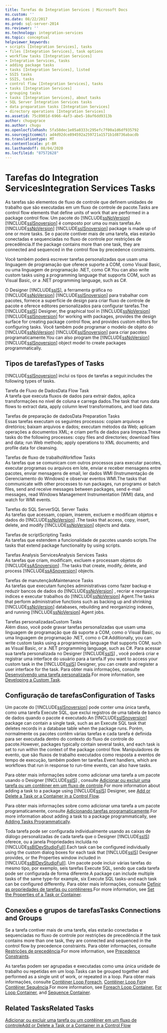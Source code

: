 ```yaml
---
title: Tarefas do Integration Services | Microsoft Docs
ms.custom: ''
ms.date: 08/22/2017
ms.prod: sql-server-2014
ms.reviewer: ''
ms.technology: integration-services
ms.topic: conceptual
helpviewer_keywords:
- scripts [Integration Services], tasks
- files [Integration Services], task options
- workflow tasks [Integration Services]
- Integration Services, tasks
- adding package tasks
- tasks [Integration Services], listed
- SSIS tasks
- SSIS, tasks
- control flow [Integration Services], tasks
- tasks [Integration Services]
- grouping tasks
- tasks [Integration Services], about tasks
- SQL Server Integration Services tasks
- data preparation tasks [Integration Services]
- directory operations [Integration Services]
ms.assetid: 75c8901d-6966-4af3-abe5-10af6dd9313b
author: chugugrace
ms.author: chugu
ms.openlocfilehash: 5fa58dec1e05a0333c295efc7f00a1d6df935792
ms.sourcegitcommit: ad4d92dce894592a259721a1571b1d8736abacdb
ms.translationtype: MT
ms.contentlocale: pt-BR
ms.lasthandoff: 08/04/2020
ms.locfileid: "87572628"
---
```

# <a name="integration-services-tasks"></a><span data-ttu-id="deb37-102">Tarefas do Integration Services</span><span class="sxs-lookup"><span data-stu-id="deb37-102">Integration Services Tasks</span></span>
  <span data-ttu-id="deb37-103">As tarefas são elementos de fluxo de controle que definem unidades de trabalho que são executadas em um fluxo de controle de pacote.</span><span class="sxs-lookup"><span data-stu-id="deb37-103">Tasks are control flow elements that define units of work that are performed in a package control flow.</span></span> <span data-ttu-id="deb37-104">Um pacote do [!INCLUDE[ssNoVersion](../../includes/ssnoversion-md.md)] [!INCLUDE[ssISnoversion](../../includes/ssisnoversion-md.md)] é composto por uma ou mais tarefas.</span><span class="sxs-lookup"><span data-stu-id="deb37-104">An [!INCLUDE[ssNoVersion](../../includes/ssnoversion-md.md)] [!INCLUDE[ssISnoversion](../../includes/ssisnoversion-md.md)] package is made up of one or more tasks.</span></span> <span data-ttu-id="deb37-105">Se o pacote contiver mais de uma tarefa, elas estarão conectadas e sequenciadas no fluxo de controle por restrições de precedência.</span><span class="sxs-lookup"><span data-stu-id="deb37-105">If the package contains more than one task, they are connected and sequenced in the control flow by precedence constraints.</span></span>  
  
 <span data-ttu-id="deb37-106">Você também poderá escrever tarefas personalizadas que usam uma linguagem de programação que oferece suporte a COM, como Visual Basic, ou uma linguagem de programação .NET, como C#.</span><span class="sxs-lookup"><span data-stu-id="deb37-106">You can also write custom tasks using a programming language that supports COM, such as Visual Basic, or a .NET programming language, such as C#.</span></span>  
  
 <span data-ttu-id="deb37-107">O Designer [!INCLUDE[ssIS](../../includes/ssis-md.md)], a ferramenta gráfica no [!INCLUDE[ssNoVersion](../../includes/ssnoversion-md.md)] [!INCLUDE[ssISnoversion](../../includes/ssisnoversion-md.md)] para trabalhar com pacotes, fornece a superfície de design para criar fluxo de controle de pacote e oferece editores personalizados para configurar tarefas.</span><span class="sxs-lookup"><span data-stu-id="deb37-107">The [!INCLUDE[ssIS](../../includes/ssis-md.md)] Designer, the graphical tool in [!INCLUDE[ssNoVersion](../../includes/ssnoversion-md.md)] [!INCLUDE[ssISnoversion](../../includes/ssisnoversion-md.md)] for working with packages, provides the design surface for creating package control flow, and provides custom editors for configuring tasks.</span></span> <span data-ttu-id="deb37-108">Você também pode programar o modelo de objeto do [!INCLUDE[ssNoVersion](../../includes/ssnoversion-md.md)] [!INCLUDE[ssISnoversion](../../includes/ssisnoversion-md.md)] para criar pacotes programaticamente.</span><span class="sxs-lookup"><span data-stu-id="deb37-108">You can also program the [!INCLUDE[ssNoVersion](../../includes/ssnoversion-md.md)] [!INCLUDE[ssISnoversion](../../includes/ssisnoversion-md.md)] object model to create packages programmatically.</span></span>  
  
## <a name="types-of-tasks"></a><span data-ttu-id="deb37-109">Tipos de tarefas</span><span class="sxs-lookup"><span data-stu-id="deb37-109">Types of Tasks</span></span>  
 [!INCLUDE[ssISnoversion](../../includes/ssisnoversion-md.md)] <span data-ttu-id="deb37-110">inclui os tipos de tarefas a seguir.</span><span class="sxs-lookup"><span data-stu-id="deb37-110">includes the following types of tasks.</span></span>  
  
 <span data-ttu-id="deb37-111">Tarefa de Fluxo de Dados</span><span class="sxs-lookup"><span data-stu-id="deb37-111">Data Flow Task</span></span>  
 <span data-ttu-id="deb37-112">A tarefa que executa fluxos de dados para extrair dados, aplica transformações no nível de coluna e carrega dados.</span><span class="sxs-lookup"><span data-stu-id="deb37-112">The task that runs data flows to extract data, apply column level transformations, and load data.</span></span>  
  
 <span data-ttu-id="deb37-113">Tarefas de preparação de dados</span><span class="sxs-lookup"><span data-stu-id="deb37-113">Data Preparation Tasks</span></span>  
 <span data-ttu-id="deb37-114">Essas tarefas executam os seguintes processos: copiam arquivos e diretórios; baixam arquivos e dados; executam métodos da Web; aplicam operações a documentos XML; e criam perfis de dados para limpeza.</span><span class="sxs-lookup"><span data-stu-id="deb37-114">These tasks do the following processes: copy files and directories; download files and data; run Web methods; apply operations to XML documents; and profile data for cleansing.</span></span>  
  
 <span data-ttu-id="deb37-115">Tarefas de fluxo de trabalho</span><span class="sxs-lookup"><span data-stu-id="deb37-115">Workflow Tasks</span></span>  
 <span data-ttu-id="deb37-116">As tarefas que se comunicam com outros processos para executar pacotes, executar programas ou arquivos em lote, enviar e receber mensagens entre pacotes, enviar mensagens de email, ler dados WMI (Instrumentação de Gerenciamento do Windows) e observar eventos WMI.</span><span class="sxs-lookup"><span data-stu-id="deb37-116">The tasks that communicate with other processes to run packages, run programs or batch files, send and receive messages between packages, send e-mail messages, read Windows Management Instrumentation (WMI) data, and watch for WMI events.</span></span>  
  
 <span data-ttu-id="deb37-117">Tarefas do SQL Server</span><span class="sxs-lookup"><span data-stu-id="deb37-117">SQL Server Tasks</span></span>  
 <span data-ttu-id="deb37-118">As tarefas que acessam, copiam, inserem, excluem e modificam objetos e dados do [!INCLUDE[ssNoVersion](../../includes/ssnoversion-md.md)] .</span><span class="sxs-lookup"><span data-stu-id="deb37-118">The tasks that access, copy, insert, delete, and modify [!INCLUDE[ssNoVersion](../../includes/ssnoversion-md.md)] objects and data.</span></span>  
  
 <span data-ttu-id="deb37-119">Tarefas de script</span><span class="sxs-lookup"><span data-stu-id="deb37-119">Scripting Tasks</span></span>  
 <span data-ttu-id="deb37-120">As tarefas que estendem a funcionalidade de pacotes usando scripts.</span><span class="sxs-lookup"><span data-stu-id="deb37-120">The tasks that extend package functionality by using scripts.</span></span>  
  
 <span data-ttu-id="deb37-121">Tarefas Analysis Services</span><span class="sxs-lookup"><span data-stu-id="deb37-121">Analysis Services Tasks</span></span>  
 <span data-ttu-id="deb37-122">As tarefas que criam, modificam, excluem e processam objetos do [!INCLUDE[ssASnoversion](../../includes/ssasnoversion-md.md)] .</span><span class="sxs-lookup"><span data-stu-id="deb37-122">The tasks that create, modify, delete, and process [!INCLUDE[ssASnoversion](../../includes/ssasnoversion-md.md)] objects.</span></span>  
  
 <span data-ttu-id="deb37-123">Tarefas de manutenção</span><span class="sxs-lookup"><span data-stu-id="deb37-123">Maintenance Tasks</span></span>  
 <span data-ttu-id="deb37-124">As tarefas que executam funções administrativas como fazer backup e reduzir bancos de dados do [!INCLUDE[ssNoVersion](../../includes/ssnoversion-md.md)] , recriar e reorganizar índices e executar trabalhos do [!INCLUDE[ssNoVersion](../../includes/ssnoversion-md.md)] Agent.</span><span class="sxs-lookup"><span data-stu-id="deb37-124">The tasks that perform administrative functions such as backing up and shrinking [!INCLUDE[ssNoVersion](../../includes/ssnoversion-md.md)] databases, rebuilding and reorganizing indexes, and running [!INCLUDE[ssNoVersion](../../includes/ssnoversion-md.md)] Agent jobs.</span></span>  
  
 <span data-ttu-id="deb37-125">Tarefas personalizadas</span><span class="sxs-lookup"><span data-stu-id="deb37-125">Custom Tasks</span></span>  
 <span data-ttu-id="deb37-126">Além disso, você pode gravar tarefas personalizadas que usam uma linguagem de programação que dá suporte a COM, como o Visual Basic, ou uma linguagem de programação .NET, como o C#.</span><span class="sxs-lookup"><span data-stu-id="deb37-126">Additionally, you can write custom tasks using a programming language that supports COM, such as Visual Basic, or a .NET programming language, such as C#.</span></span> <span data-ttu-id="deb37-127">Para acessar sua tarefa personalizada no Designer [!INCLUDE[ssIS](../../includes/ssis-md.md)] , você poderá criar e registrar uma interface do usuário para a tarefa.</span><span class="sxs-lookup"><span data-stu-id="deb37-127">If you want to access your custom task in the [!INCLUDE[ssIS](../../includes/ssis-md.md)] Designer, you can create and register a user interface for the task.</span></span> <span data-ttu-id="deb37-128">Para obter mais informações, consulte [Desenvolvendo uma tarefa personalizada](../extending-packages-custom-objects/task/developing-a-custom-task.md).</span><span class="sxs-lookup"><span data-stu-id="deb37-128">For more information, see [Developing a Custom Task](../extending-packages-custom-objects/task/developing-a-custom-task.md).</span></span>  
  
## <a name="configuration-of-tasks"></a><span data-ttu-id="deb37-129">Configuração de tarefas</span><span class="sxs-lookup"><span data-stu-id="deb37-129">Configuration of Tasks</span></span>  
 <span data-ttu-id="deb37-130">Um pacote do [!INCLUDE[ssISnoversion](../../includes/ssisnoversion-md.md)] pode conter uma única tarefa, como uma tarefa Execute SQL, que exclui registros de uma tabela de banco de dados quando o pacote é executado.</span><span class="sxs-lookup"><span data-stu-id="deb37-130">An [!INCLUDE[ssISnoversion](../../includes/ssisnoversion-md.md)] package can contain a single task, such as an Execute SQL task that deletes records in a database table when the package runs.</span></span> <span data-ttu-id="deb37-131">Porém, normalmente os pacotes contêm várias tarefas e cada tarefa é definida para ser executada dentro do contexto do fluxo de controle do pacote.</span><span class="sxs-lookup"><span data-stu-id="deb37-131">However, packages typically contain several tasks, and each task is set to run within the context of the package control flow.</span></span> <span data-ttu-id="deb37-132">Manipuladores de evento, que são fluxos de trabalho executados como resposta a eventos de tempo de execução, também podem ter tarefas.</span><span class="sxs-lookup"><span data-stu-id="deb37-132">Event handlers, which are workflows that run in response to run-time events, can also have tasks.</span></span>  
  
 <span data-ttu-id="deb37-133">Para obter mais informações sobre como adicionar uma tarefa a um pacote usando o Designer [!INCLUDE[ssIS](../../includes/ssis-md.md)] , consulte [Adicionar ou excluir uma tarefa ou um contêiner em um fluxo de controle](add-or-delete-a-task-or-a-container-in-a-control-flow.md).</span><span class="sxs-lookup"><span data-stu-id="deb37-133">For more information about adding a task to a package using [!INCLUDE[ssIS](../../includes/ssis-md.md)] Designer, see [Add or Delete a Task or a Container in a Control Flow](add-or-delete-a-task-or-a-container-in-a-control-flow.md).</span></span>  
  
 <span data-ttu-id="deb37-134">Para obter mais informações sobre como adicionar uma tarefa a um pacote programaticamente, consulte [Adicionando tarefas programaticamente](../building-packages-programmatically/adding-tasks-programmatically.md).</span><span class="sxs-lookup"><span data-stu-id="deb37-134">For more information about adding a task to a package programmatically, see [Adding Tasks Programmatically](../building-packages-programmatically/adding-tasks-programmatically.md).</span></span>  
  
 <span data-ttu-id="deb37-135">Toda tarefa pode ser configurada individualmente usando as caixas de diálogo personalizadas de cada tarefa que o Designer [!INCLUDE[ssIS](../../includes/ssis-md.md)] oferece, ou a janela Propriedades incluída no [!INCLUDE[ssBIDevStudioFull](../../includes/ssbidevstudiofull-md.md)].</span><span class="sxs-lookup"><span data-stu-id="deb37-135">Each task can be configured individually using the custom dialog boxes for each task that [!INCLUDE[ssIS](../../includes/ssis-md.md)] Designer provides, or the Properties window included in [!INCLUDE[ssBIDevStudioFull](../../includes/ssbidevstudiofull-md.md)].</span></span> <span data-ttu-id="deb37-136">Um pacote pode incluir várias tarefas do mesmo tipo, por exemplo, seis tarefas Execute SQL, sendo que cada tarefa pode ser configurada de forma diferente.</span><span class="sxs-lookup"><span data-stu-id="deb37-136">A package can include multiple tasks of the same type-for example, six Execute SQL tasks-and each task can be configured differently.</span></span> <span data-ttu-id="deb37-137">Para obter mais informações, consulte [Definir as propriedades de tarefas ou contêineres](../set-the-properties-of-a-task-or-container.md).</span><span class="sxs-lookup"><span data-stu-id="deb37-137">For more information, see [Set the Properties of a Task or Container](../set-the-properties-of-a-task-or-container.md).</span></span>  
  
## <a name="tasks-connections-and-groups"></a><span data-ttu-id="deb37-138">Conexões e grupos de tarefas</span><span class="sxs-lookup"><span data-stu-id="deb37-138">Tasks Connections and Groups</span></span>  
 <span data-ttu-id="deb37-139">Se a tarefa contiver mais de uma tarefa, elas estarão conectadas e sequenciadas no fluxo de controle por restrições de precedência.</span><span class="sxs-lookup"><span data-stu-id="deb37-139">If the task contains more than one task, they are connected and sequenced in the control flow by precedence constraints.</span></span> <span data-ttu-id="deb37-140">Para obter informações, consulte [Restrições de precedência](precedence-constraints.md).</span><span class="sxs-lookup"><span data-stu-id="deb37-140">For more information, see [Precedence Constraints](precedence-constraints.md).</span></span>  
  
 <span data-ttu-id="deb37-141">As tarefas podem ser agrupadas e executadas como uma única unidade de trabalho ou repetidas em um loop.</span><span class="sxs-lookup"><span data-stu-id="deb37-141">Tasks can be grouped together and performed as a single unit of work, or repeated in a loop.</span></span> <span data-ttu-id="deb37-142">Para obter mais informações, consulte [Contêiner Loop Foreach](foreach-loop-container.md), [Contêiner Loop For](for-loop-container.md)e [Contêiner Sequência](sequence-container.md).</span><span class="sxs-lookup"><span data-stu-id="deb37-142">For more information, see [Foreach Loop Container](foreach-loop-container.md), [For Loop Container](for-loop-container.md), and [Sequence Container](sequence-container.md).</span></span>  
  
## <a name="related-tasks"></a><span data-ttu-id="deb37-143">Related Tasks</span><span class="sxs-lookup"><span data-stu-id="deb37-143">Related Tasks</span></span>  
 [<span data-ttu-id="deb37-144">Adicionar ou excluir uma tarefa ou um contêiner em um fluxo de controle</span><span class="sxs-lookup"><span data-stu-id="deb37-144">Add or Delete a Task or a Container in a Control Flow</span></span>](add-or-delete-a-task-or-a-container-in-a-control-flow.md)  
  
  

